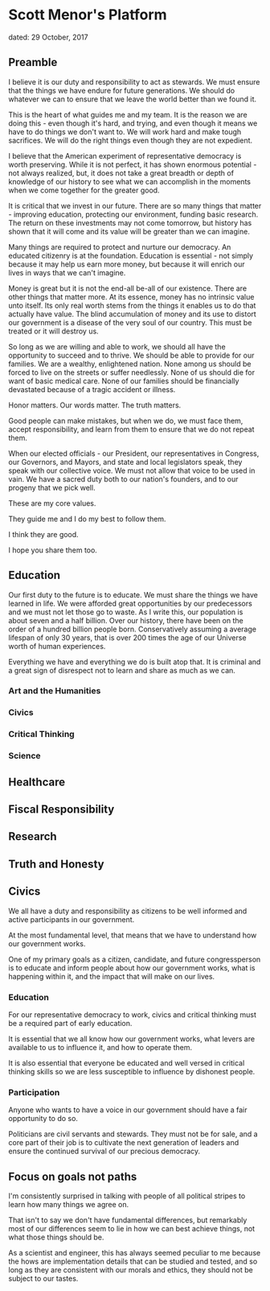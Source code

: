 # Scott Menor's Platform
dated: 29 October, 2017

## Preamble
I believe it is our duty and responsibility to act as stewards. We must ensure that the things we have endure for future generations. We should do whatever we can to ensure that we leave the world better than we found it.

This is the heart of what guides me and my team. It is the reason we are doing this - even though it's hard, and trying, and even though it means we have to do things we don't want to. We will work hard and make tough sacrifices. We will do the right things even though they are not expedient.

I believe that the American experiment of representative democracy is worth preserving. While it is not perfect, it has shown enormous potential - not always realized, but, it does not take a great breadth or depth of knowledge of our history to see what we can accomplish in the moments when we come together for the greater good.

It is critical that we invest in our future. There are so many things that matter - improving education, protecting our environment, funding basic research. The return on these investments may not come tomorrow, but history has shown that it will come and its value will be greater than we can imagine.

Many things are required to protect and nurture our democracy. An educated citizenry is at the foundation. Education is essential - not simply because it may help us earn more money, but because it will enrich our lives in ways that we can't imagine.

Money is great but it is not the end-all be-all of our existence. There are other things that matter more. At its essence, money has no intrinsic value unto itself. Its only real worth stems from the things it enables us to do that actually have value. The blind accumulation of money and its use to distort our government is a disease of the very soul of our country. This must be treated or it will destroy us.

So long as we are willing and able to work, we should all have the opportunity to succeed and to thrive. We should be able to provide for our families. We are a wealthy, enlightened nation. None among us should be forced to live on the streets or suffer needlessly. None of us should die for want of basic medical care. None of our families should be financially devastated because of a tragic accident or illness.

Honor matters. Our words matter. The truth matters.

Good people can make mistakes, but when we do, we must face them, accept responsibility, and learn from them to ensure that we do not repeat them.

When our elected officials - our President, our representatives in Congress, our Governors, and Mayors, and state and local legislators speak, they speak with our collective voice. We must not allow that voice to be used in vain. We have a sacred duty both to our nation's founders, and to our progeny that we pick well.

These are my core values.

They guide me and I do my best to follow them.

I think they are good.

I hope you share them too.

## Education
Our first duty to the future is to educate. We must share the things we have learned in life. We were afforded great opportunities by our predecessors and we must not let those go to waste. As I write this, our population is about seven and a half billion. Over our history, there have been on the order of a hundred billion people born. Conservatively assuming a average lifespan of only 30 years, that is over 200 times the age of our Universe worth of human experiences.

Everything we have and everything we do is built atop that. It is criminal and a great sign of disrespect not to learn and share as much as we can.

### Art and the Humanities


### Civics

### Critical Thinking

### Science

## Healthcare

## Fiscal Responsibility

## Research

## Truth and Honesty







## Civics
We all have a duty and responsibility as citizens to be well informed and active participants in our government.

At the most fundamental level, that means that we have to understand how our government works.

One of my primary goals as a citizen, candidate, and future congressperson is to educate and inform people about how our government works, what is happening within it, and the impact that will make on our lives.

### Education
For our representative democracy to work, civics and critical thinking must be a required part of early education.

It is essential that we all know how our government works, what levers are available to us to influence it, and how to operate them.

It is also essential that everyone be educated and well versed in critical thinking skills so we are less susceptible to influence by dishonest people.

### Participation
Anyone who wants to have a voice in our government should have a fair opportunity to do so.

Politicians are civil servants and stewards. They must not be for sale, and a core part of their job is to cultivate the next generation of leaders and ensure the continued survival of our precious democracy.

## Focus on goals not paths
I'm consistently surprised in talking with people of all political stripes to learn how many things we agree on.

That isn't to say we don't have fundamental differences, but remarkably most of our differences seem to lie in how we can best achieve things, not what those things should be.

As a scientist and engineer, this has always seemed peculiar to me because the hows are implementation details that can be studied and tested, and so long as they are consistent with our morals and ethics, they should not be subject to our tastes.

